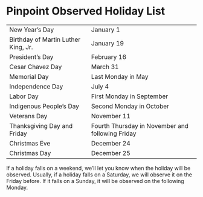 # Pinpoint Observed Holiday List

<table>
  <tr>
    <td>New Year’s Day</td>
    <td>January 1</td>
  </tr>
  <tr>
    <td>Birthday of Martin Luther King, Jr. </td>
    <td>January 19</td>
  </tr>
  <tr>
    <td>President’s Day</td>
    <td>February 16</td>
  </tr>
  <tr>
    <td>Cesar Chavez Day</td>
    <td>March 31</td>
  </tr>
  <tr>
    <td>Memorial Day</td>
    <td>Last Monday in May</td>
  </tr>
  <tr>
    <td>Independence Day</td>
    <td>July 4</td>
  </tr>
  <tr>
    <td>Labor Day</td>
    <td>First Monday in September</td>
  </tr>
  <tr>
    <td>Indigenous People’s Day</td>
    <td>Second Monday in October</td>
  </tr>
  <tr>
    <td>Veterans Day</td>
    <td>November 11</td>
  </tr>
  <tr>
    <td>Thanksgiving Day and Friday</td>
    <td>Fourth Thursday in November and following Friday</td>
  </tr>
  <tr>
    <td>Christmas Eve</td>
    <td>December 24</td>
  </tr>
  <tr>
    <td>Christmas Day</td>
    <td>December 25</td>
  </tr>
</table>


If a holiday falls on a weekend, we’ll let you know when the holiday will be observed. Usually, if a holiday falls on a Saturday, we will observe it on the Friday before. If it falls on a Sunday, it will be observed on the following Monday.
